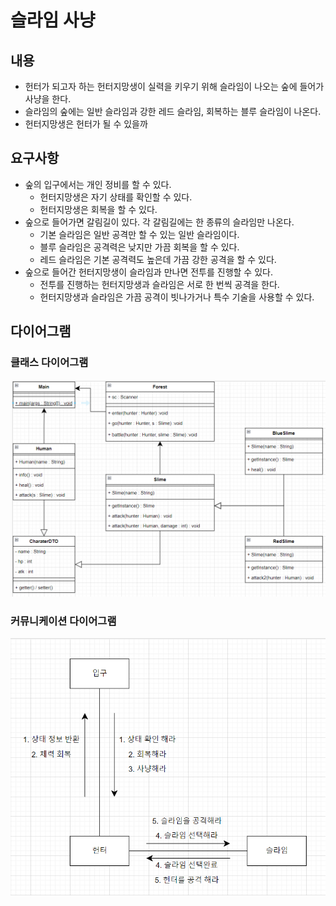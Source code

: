 # 슬라임 사냥
## 내용
- 헌터가 되고자 하는 헌터지망생이 실력을 키우기 위해 슬라임이 나오는 숲에 들어가 사냥을 한다.
- 슬라임의 숲에는 일반 슬라임과 강한 레드 슬라임, 회복하는 블루  슬라임이 나온다.
- 헌터지망생은 헌터가 될 수 있을까

## 요구사항
- 숲의 입구에서는 개인 정비를 할 수 있다.
	- 헌터지망생은 자기 상태를 확인할 수 있다.	
	- 헌터지망생은 회복을 할 수 있다.
- 숲으로 들어가면 갈림길이 있다. 각 갈림길에는 한 종류의 슬라임만 나온다.
	- 기본 슬라임은 일반 공격만 할 수 있는 일반 슬라임이다.
	- 블루 슬라임은 공격력은 낮지만 가끔 회복을 할 수 있다.
	- 레드 슬라임은 기본 공격력도 높은데 가끔 강한 공격을 할 수 있다.
- 숲으로 들어간 헌터지망생이 슬라임과 만나면 전투를 진행할 수 있다.
	- 전투를 진행하는 헌터지망생과 슬라임은 서로 한 번씩 공격을 한다.
	- 헌터지망생과 슬라임은 가끔 공격이 빗나가거나 특수 기술을 사용할 수 있다.

## 다이어그램
### 클래스 다이어그램
![ClassDiagram](https://github.com/HeeManHer/Slime/blob/master/Diagram/ClassDiagram.png)

### 커뮤니케이션 다이어그램
![CommunicationDiagram](https://github.com/HeeManHer/Slime/blob/master/Diagram/CommunicationDiagram.png)